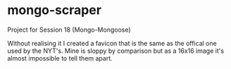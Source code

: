 # mongo-scraper
Project for Session 18 (Mongo-Mongoose)



Without realising it I created a favicon that is the same as the offical one used by the  NYT's. Mine is sloppy by comparison but as a 16x16 image it's almost impossible to tell them apart.

